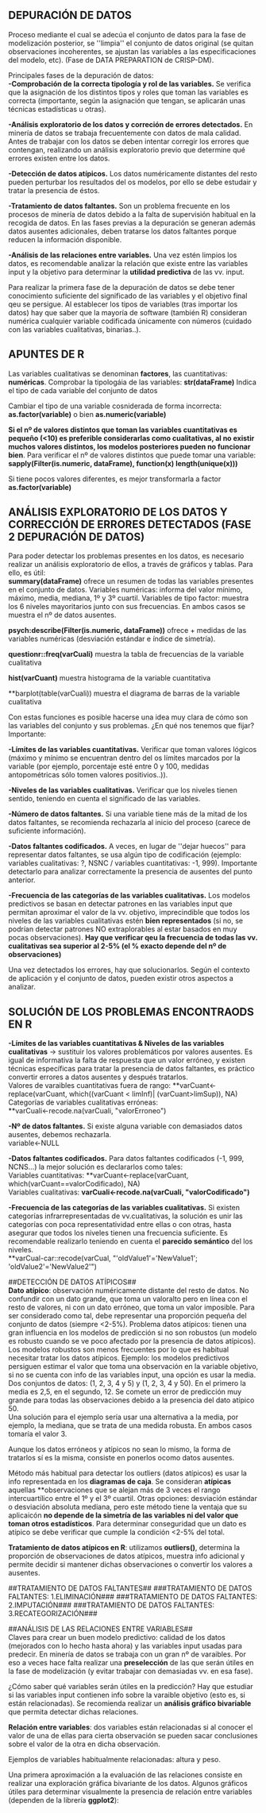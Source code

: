 ## DEPURACIÓN DE DATOS ##
Proceso mediante el cual se adecúa el conjunto de datos para la fase de modelización posterior, se ''limpia'' el conjunto de datos original (se quitan observaciones incoherentes, se ajustan las variables a las especificaciones del modelo, etc).  (Fase de DATA PREPARATION de CRISP-DM).  

Principales fases de la depuración de datos:  
**-Comprobación de la correcta tipología y rol de las variables.** Se verifica que la asignación de los distintos tipos y roles que toman las variables es correcta (importante, según la asignación que tengan, se aplicarán unas técnicas estadísticas u otras).  
  
**-Análisis exploratorio de los datos y correción de errores detectados.** En minería de datos se trabaja frecuentemente con datos de mala calidad. Antes de trabajar con los datos se deben intentar corregir los errores que contengan, realizando un análisis exploratorio previo que determine qué errores existen entre los datos.   

**-Detección de datos atípicos.** Los datos numéricamente distantes del resto pueden perturbar los resultados del os modelos, por ello se debe estudair y tratar la presencia de éstos.  

**-Tratamiento de datos faltantes.** Son un problema frecuente en los procesos de minería de datos debido a la falta de supervisión habitual en la recogida de datos. En las fases previas a la depuración se generan además datos ausentes adicionales, deben tratarse los datos faltantes porque reducen la información disponible.  

**-Análisis de las relaciones entre variables.** Una vez estén limpios los datos, es recomendable analizar la relación que existe entre las variables input y la objetivo para determinar la **utilidad predictiva** de las vv. input.  
 
 
Para realizar la primera fase de la depuración de datos se debe tener conocimiento suficiente del significado de las variables y el objetivo final qeu se persigue. Al establecer los tipos de variables (tras importar los datos) hay que saber que la mayoría de software (también R) consideran numérica cualquier variable codificada únicamente con números (cuidado con las variables cualitativas, binarias..).   

## APUNTES DE R ##  
Las variables cualitativas se denominan **factores**, las cuantitativas: **numéricas**.
Comprobar la tipologáia de las variables: **str(dataFrame)**   Indica el tipo de cada variable del conjunto de datos  

Cambiar el tipo de una variable cosniderada de forma incorrecta: **as.factor(variable)** o bien **as.numeric(variable)**  
 
**Si el nº de valores distintos que toman las variables cuantitativas es pequeño (<10) es preferible considerarlas como cualitativas, al no existir muchos valores distintos, los modelos posteriores pueden no funcionar bien**. Para verificar el nº de valores distintos que puede tomar una variable:   
  **sapply(Filter(is.numeric, dataFrame), function(x) length(unique(x)))**  

Si tiene pocos valores diferentes, es mejor transformarla a factor **as.factor(variable)**

## ANÁLISIS EXPLORATORIO DE LOS DATOS Y CORRECCIÓN DE ERRORES DETECTADOS (FASE 2 DEPURACIÓN DE DATOS) ##
Para poder detectar los problemas presentes en los datos, es necesario realizar un análisis exploratorio de ellos, a través de gráficos y tablas. Para ello, es útil:  
**summary(dataFrame)** ofrece un resumen de todas las variables presentes en el conjunto de datos. Variables numéricas: informa del valor mínimo, máximo, media, mediana, 1º y 3º cuartil. Variables de tipo factor: muestra los 6 niveles mayoritarios junto con sus frecuencias. En ambos casos se muestra el nº de datos ausentes.  

**psych:describe(Filter(is.numeric, dataFrame))** ofrece + medidas de las variables numéricas (desviación estándar e índice de simetría).  

**questionr::freq(varCuali)** muestra la tabla de frecuencias de la variable cualitativa  

**hist(varCuant)** muestra histograma de la variable cuantitativa  

**barplot(table(varCuali)) muestra el diagrama de barras de la variable cualitativa  

Con estas funciones es posible hacerse una idea muy clara de cómo son las variables del conjunto y sus problemas. ¿En qué nos tenemos que fijar? Importante:  

**-Límites de las variables cuantitativas.** Verificar que toman valores lógicos (máximo y mínimo se encuentran dentro del os límites marcados por la variable (por ejemplo, porcentaje esté entre 0 y 100, medidas antopométricas sólo tomen valores positivios..)).  

**-Niveles de las variables cualitativas.** Verificar que los niveles tienen sentido, teniendo en cuenta el significado de las variables.  

**-Número de datos faltantes.** Si una variable tiene más de la mitad de los datos faltantes, se recomienda rechazarla al inicio del proceso (carece de suficiente información). 

**-Datos faltantes codificados.** A veces, en lugar de ''dejar huecos'' para representar datos faltantes, se usa algún tipo de codificación (ejemplo: variables cualitativas: ?, NSNC / variables cuantitativas: -1, 999). Importante detectarlo para analizar correctamente la presencia de ausentes del punto anterior.  

**-Frecuencia de las categorías de las variables cualitativas.** Los modelos predictivos se basan en detectar patrones en las variables input que permitan aproximar el valor de la vv. objetivo, imprecindible que todos los niveles de las variables cualitativas estén **bien representados** (si no, se podrían detectar patrones NO extraplorables al estar basados en muy pocas observaciones). **Hay que verificar qeu la frecuencia de todas las vv. cualitativas sea superior al 2-5% (el % exacto depende del nº de observaciones)**  

Una vez detectados los errores, hay que solucionarlos. Según el contexto de aplicación y el conjunto de datos, pueden existir otros aspectos a analizar.  

## SOLUCIÓN DE LOS PROBLEMAS ENCONTRAODS EN R ##  
**-Límites de las variables cuantitativas & Niveles de las variables cualitativas** -> sustituir los valores problemáticos por valores ausentes. Es igual de informativa la falta de respuesta que un valor erróneo, y existen técnicas específicas para tratar la presencia de datos faltantes, es práctico convertir errores a datos ausentes y después tratarlos.   
Valores de varaibles cuantitativas fuera de rango: **varCuant<-replace(varCuant, which((varCuant < limInf)|
                                                                      (varCuant>limSup)), NA)  
 Categorías de variables cualitativas erróneas:  
**varCuali<-recode.na(varCuali, "valorErroneo")   

**-Nº de datos faltantes.** Si existe alguna variable con demasiados datos ausentes, debemos rechazarla.  
variable<-NULL  

**-Datos faltantes codificados.** Para datos faltantes codificados (-1, 999, NCNS...) la mejor solución es declararlos como tales:   
Variables cuantitativas: **varCuant<-replace(varCuant, which(varCuant==valorCodificado), NA)  
Variables cualitativas: **varCuali<-recode.na(varCuali, "valorCodificado")**  

**-Frecuencia de las categorías de las variables cualitativas.** Si existen categorías infrarrepresentadas de vv.cualitativas, la solución es unir las categorías con poca representatividad entre ellas o con otras, hasta asegurar que todos los niveles tienen una frecuencia suficiente. Es recomendable realizarlo teniendo en cuenta el **parecido semántico** del los niveles.  
**varCual-car::recode(varCual, "'oldValue1'='NewValue1';
                               'oldValue2'='NewValue2'")  
                               
##DETECCIÓN DE DATOS ATÍPICOS##  
**Dato atípico**: observación numéricamente distante del resto de datos. No confundir con un dato grande, que toma un valoralto pero en línea con el resto de valores, ni con un dato erróneo, que toma un valor imposible. Para ser considerado como tal, debe representar una proporción pequeña del conjunto de datos (siempre <2-5%).
Problema datos atípicos: tienen una gran influencia en los modelos de predicción si no son robustos (un modelo es robusto cuando se ve poco afectado por la presencia de datos atípicos). Los modelos robustos son menos frecuentes por lo que es habitual necesitar tratar los datos atípicos. Ejemplo: los modelos predictivos persiguen estimar el valor que toma una observación en la variable objetivo, si no se cuenta con info de las variables input, una opción es usar la media. Dos conjuntos de datos: (1, 2, 3, 4 y 5) y (1, 2, 3, 4 y 50). En el primero la media es 2,5, en el segundo, 12. Se comete un error de predicción muy grande para todas las observaciones debido a la presencia del dato atípico 50.  
Una solución para el ejemplo sería usar una alternativa a la media, por ejemplo, la mediana, que se trata de una medida robusta. En ambos casos tomaría el valor 3. 

Aunque los datos erróneos y atípicos no sean lo mismo, la forma de tratarlos sí es la misma, consiste en ponerlos ocomo datos ausentes.  

Método más habitual para detectar los outliers (datos atípicos) es usar la info representada en los **diagramas de caja**. Se consideran **atípicas** aquellas **observaciones que se alejan más de 3 veces el rango intercuartílico entre el 1º y el 3º cuartil. Otras opciones: desviación estándar o desviación absoluta mediana, pero este método tiene la ventaja que su aplicaicón **no depende de la simetría de las variables ni del valor que toman otros estadísticos**. Para determinar conseguridad que un dato es atípico se debe verificar que cumple la condición <2-5% del total.  

**Tratamiento de datos atípicos en R**: utilizamos **outliers()**, determina la proporción de observaciones de datos atípicos, muestra info adicional y permite decidir si mantener dichas observaciones o convertir los valores a ausentes.


##TRATAMIENTO DE DATOS FALTANTES##
###TRATAMIENTO DE DATOS FALTANTES:  1.ELIMINACIÓN###
###TRATAMIENTO DE DATOS FALTANTES:  2.IMPUTACIÓN###
###TRATAMIENTO DE DATOS FALTANTES:  3.RECATEGORIZACIÓN###

##ANÁLISIS DE LAS RELACIONES ENTRE VARIABLES##  
Claves para crear un buen modelo predictivo: calidad de los datos (mejorados con lo hecho hasta ahora) y las variables input usadas para predecir. En minería de datos se trabaja con un gran nº de varaibles. Por eso a veces hace falta realizar una **preselección** de las que serán útiles en la fase de modelización (y evitar trabajar con demasiadas vv. en esa fase).   

¿Cómo saber qué variables serán útiles en la predicción? Hay que estudiar si las variables input contienen info sobre la varaible objetivo (esto es, si están relacionadas). Se recomienda realizar un **análisis gráfico bivariable** que permita detectar dichas relaciones.  

**Relación entre variables**: dos variables están relacionadas si al conocer el valor de una de ellas para cierta observación se pueden sacar conclusiones sobre el valor de la otra en dicha observación.  

Ejemplos de variables habitualmente relacionadas: altura y peso.  

Una primera aproximación a la evaluación de las relaciones consiste en realizar una exploración gráfica bivariante  de los datos. Algunos gráficos útiles para determinar visualmente la presencia de relación entre variables (dependen de la librería **ggplot2**):  

